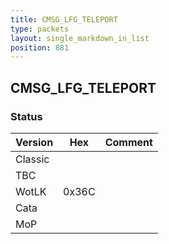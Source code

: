 ```yaml
---
title: CMSG_LFG_TELEPORT
type: packets
layout: single_markdown_in_list
position: 881
---
```


## CMSG_LFG_TELEPORT

### Status

Version    | Hex        | Comment
---------- | ---------- | ---------- 
Classic    |            | 
TBC        |            | 
WotLK      | 0x36C      | 
Cata       |            | 
MoP        |            | 